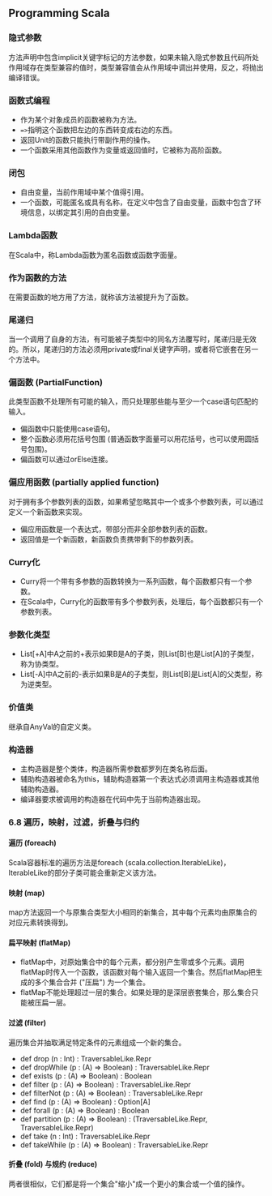 ## Programming Scala

### 隐式参数
方法声明中包含implicit关键字标记的方法参数，如果未输入隐式参数且代码所处作用域存在类型兼容的值时，类型兼容值会从作用域中调出并使用，反之，将抛出编译错误。

### 函数式编程
* 作为某个对象成员的函数被称为方法。
* ```=>```指明这个函数把左边的东西转变成右边的东西。
* 返回Unit的函数只能执行带副作用的操作。
* 一个函数采用其他函数作为变量或返回值时，它被称为高阶函数。

### 闭包
* 自由变量，当前作用域中某个值得引用。
* 一个函数，可能匿名或具有名称，在定义中包含了自由变量，函数中包含了环境信息，以绑定其引用的自由变量。

### Lambda函数
在Scala中，称Lambda函数为匿名函数或函数字面量。

### 作为函数的方法
在需要函数的地方用了方法，就称该方法被提升为了函数。

### 尾递归
当一个调用了自身的方法，有可能被子类型中的同名方法覆写时，尾递归是无效的。所以，尾递归的方法必须用private或final关键字声明，或者将它嵌套在另一个方法中。

### 偏函数 (PartialFunction)
此类型函数不处理所有可能的输入，而只处理那些能与至少一个case语句匹配的输入。
* 偏函数中只能使用case语句。
* 整个函数必须用花括号包围 (普通函数字面量可以用花括号，也可以使用圆括号包围)。
* 偏函数可以通过orElse连接。

### 偏应用函数 (partially applied function)
对于拥有多个参数列表的函数，如果希望忽略其中一个或多个参数列表，可以通过定义一个新函数来实现。
* 偏应用函数是一个表达式，带部分而非全部参数列表的函数。
* 返回值是一个新函数，新函数负责携带剩下的参数列表。

### Curry化
* Curry将一个带有多参数的函数转换为一系列函数，每个函数都只有一个参数。
* 在Scala中，Curry化的函数带有多个参数列表，处理后，每个函数都只有一个参数列表。

### 参数化类型
* List[+A]中A之前的+表示如果B是A的子类，则List[B]也是List[A]的子类型，称为协类型。
* List[-A]中A之前的-表示如果B是A的子类型，则List[B]是List[A]的父类型，称为逆类型。

### 价值类
继承自AnyVal的自定义类。

### 构造器
* 主构造器是整个类体，构造器所需参数都罗列在类名称后面。
* 辅助构造器被命名为this，辅助构造器第一个表达式必须调用主构造器或其他辅助构造器。
* 编译器要求被调用的构造器在代码中先于当前构造器出现。

### 6.8 遍历，映射，过滤，折叠与归约
#### 遍历 (foreach)
Scala容器标准的遍历方法是foreach (scala.collection.IterableLike)，IterableLike的部分子类可能会重新定义该方法。
#### 映射 (map)
map方法返回一个与原集合类型大小相同的新集合，其中每个元素均由原集合的对应元素转换得到。
#### 扁平映射 (flatMap)
* flatMap中，对原始集合中的每个元素，都分别产生零或多个元素。调用flatMap时传入一个函数，该函数对每个输入返回一个集合。然后flatMap把生成的多个集合合并 ("压扁") 为一个集合。
* flatMap不能处理超过一层的集合。如果处理的是深层嵌套集合，那么集合只能被压扁一层。
#### 过滤 (filter)
遍历集合并抽取满足特定条件的元素组成一个新的集合。
* def drop (n : Int) : TraversableLike.Repr
* def dropWhile (p : (A) => Boolean) : TraversableLike.Repr
* def exists (p : (A) => Boolean) : Boolean
* def filter (p : (A) => Boolean) : TraversableLike.Repr
* def filterNot (p : (A) => Boolean) : TraversableLike.Repr
* def find (p : (A) => Boolean) : Option[A]
* def forall (p : (A) => Boolean) : Boolean
* def partition (p : (A) => Boolean) : (TraversableLike.Repr, TraversableLike.Repr)
* def take (n : Int) : TraversableLike.Repr
* def takeWhile (p : (A) => Boolean) : TraversableLike.Repr
#### 折叠 (fold) 与规约 (reduce)
两者很相似，它们都是将一个集合"缩小"成一个更小的集合或一个值的操作。
